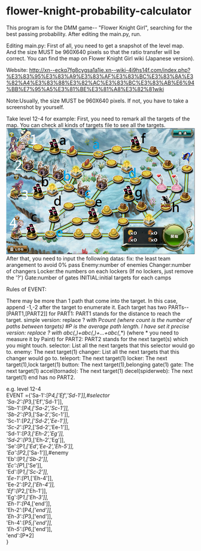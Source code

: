 # flower-knight-probability-calculator
This program is for the DMM game-- "Flower Knight Girl", searching for the best passing probability.
After editing the main.py, run.

Editing main.py:
First of all, you need to get a snapshot of the level map.
And the size MUST be 960X640 pixels so that the ratio transfer will be correct.
You can find the map on Flower Knight Girl wiki (Japanese version).

Website:
http://xn--eckq7fg8cygsa1a1je.xn--wiki-4i9hs14f.com/index.php?%E3%83%95%E3%83%A9%E3%83%AF%E3%83%BC%E3%83%8A%E3%82%A4%E3%83%88%E3%82%AC%E3%83%BC%E3%83%AB%E6%94%BB%E7%95%A5%E3%81%BE%E3%81%A8%E3%82%81wiki

Note:Usually, the size MUST be 960X640 pixels. If not, you have to take a screenshot by yourself.

Take level 12-4 for example:
First, you need to remark all the targets of the map. You can check all kinds of targets file to see all the targets.
![alt tag](https://raw.githubusercontent.com/JAG3R/flower-knight-probability-calculator/master/12-4(example).png)
After that, you need to input the following datas:
fix: the least team arangement to avoid 0% pass
Enemy:number of enemies
Changer:number of changers
Locker:the numbers on each lockers (If no lockers, just remove the '?')
Gate:number of gates
INITIAL:initial targets for each camps

Rules of EVENT:

There may be more than 1 path that come into the target.
In this case, append -1,-2 after the target to enumerate it.
Each target has two PARTs--[PART1,[PART2]]
for PART1:
 	PART1 stands for the distance to reach the target.
	simple version: replace ? with P*count (where count is the number of paths between targets) #P is the average path length. I have set it
	precise version: replace ? with abc(*,*)+abc(*,*)+...+abc(*,*) (where * you need to measure it by Paint)
for PART2:
	PART2 stands for the next target(s) which you might touch.
	selector: List all the next targets that this selector would go to.
	enemy: The next target(1)
	changer: List all the next targets that this changer would go to.
	teleport: The next target(1)
	locker: The next target(1),lock target(1)
	button: The next target(1),belonging gate(1)
	gate: The next target(1)
	accel(tornado): The next target(1)
	decel(spiderweb): The next target(1)
	end has no PART2.

e.g. level 12-4</br>
EVENT ={'Sa-1':[P*4,['Ef','Sd-1']],#selector  
		'Sa-2':[P*3,['Ef','Sd-1']],</br>
		'Sb-1':[P*4,['Sa-2','Sc-1']],</br>
		'Sb-2':[P*3,['Sa-2','Sc-1']],</br>
		'Sc-1':[P*2,['Sd-2','Ee-1']],</br>
		'Sc-2':[P*2,['Sd-2','Ee-1']],</br>
		'Sd-1':[P*3,['Eh-2','Eg']],</br>
		'Sd-2':[P*3,['Eh-2','Eg']],</br>
		'Se':[P*1,['Ed','Ee-2','Eh-5']],</br>
		'Ea':[P*2,['Sa-1']],#enemy</br>
		'Eb':[P*1,['Sb-2']],</br>
		'Ec':[P*1,['Se']],</br>
		'Ed':[P*1,['Sc-2']],</br>
		'Ee-1':[P*1,['Eh-4']],</br>
		'Ee-2':[P*2,['Eh-4']],</br>
		'Ef':[P*2,['Eh-1']],</br>
		'Eg':[P*1,['Eh-3']],</br>
		'Eh-1':[P*4,['end']],</br>
		'Eh-2':[P*4,['end']],</br>
		'Eh-3':[P*3,['end']],</br>
		'Eh-4':[P*5,['end']],</br>
		'Eh-5':[P*6,['end']],</br>
		'end':[P*2]</br>
        }

